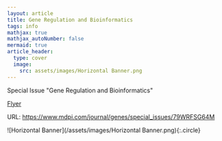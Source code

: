 ```yaml
---
layout: article
title: Gene Regulation and Bioinformatics
tags: info
mathjax: true
mathjax_autoNumber: false
mermaid: true
article_header:
  type: cover
  image:
    src: assets/images/Horizontal Banner.png
---
```


Special Issue "Gene Regulation and Bioinformatics"

[Flyer](/assets/images/Flyer.pdf)

URL: <https://www.mdpi.com/journal/genes/special_issues/79WRFSG64M>

![Horizontal Banner](/assets/images/Horizontal Banner.png){:.circle}
